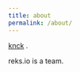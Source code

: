 ```yaml
---
title: about
permalink: /about/
---
```


<p class="lead"><a href="http://github.com/knck">knck</a> .</p>
reks.io is a team.


